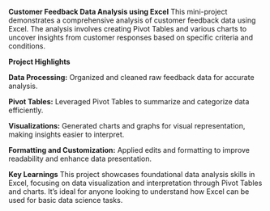 **Customer Feedback Data Analysis using Excel**
This mini-project demonstrates a comprehensive analysis of customer feedback data using Excel. The analysis involves creating Pivot Tables and various charts to uncover insights from customer responses based on specific criteria and conditions.

**Project Highlights**

**Data Processing:** Organized and cleaned raw feedback data for accurate analysis.

**Pivot Tables:** Leveraged Pivot Tables to summarize and categorize data efficiently.

**Visualizations:** Generated charts and graphs for visual representation, making insights easier to interpret.

**Formatting and Customization:** Applied edits and formatting to improve readability and enhance data presentation.


**Key Learnings**
This project showcases foundational data analysis skills in Excel, focusing on data visualization and interpretation through Pivot Tables and charts. It’s ideal for anyone looking to understand how Excel can be used for basic data science tasks.

